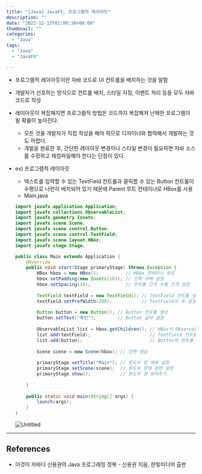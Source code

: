 ```yaml
---
title: "[Java] JavaFX, 프로그램적 레이아웃"
description: ""
date: "2022-12-13T02:00:30+09:00"
thumbnail: ""
categories:
  - "Java"
tags:
  - "Java"
  - "JavaFX"

---
```

<!--more-->

- 프로그램적 레이아웃이란 자바 코드로 UI 컨트롤을 배치하는 것을 말함
- 개발자가 선호하는 방식으로 컨트롤 배치, 스타일 지정, 이벤트 처리 등을 모두 자바 코드로 작성
- 레이아웃이 복잡해지면 프로그램적 방법은 코드까지 복잡해져 난해한 프로그램이 될 확룰이 높아진다.
    - 모든 것을 개발자가 직접 작성을 해야 하므로 디자이너와 협력해서 개발하는 것도 어렵다.
    - 개발을 완료한 후, 간단한 레이아웃 변경이나 스타일 변경이 필요하면 자바 소스를 수정하고 재컴파일해야 한다는 단점이 있다.
- ex) 프로그램적 레이아웃
    - 텍스트를 입력할 수 있는 TextField 컨트롤과 클릭할 수 있는 Button 컨트롤이 수평으로 나란히 배치되어 있기 때문에 Parent 루트 컨테이너로 HBox를 사용
    - Main.java
    
    ```java
    import javafx.application.Application;
    import javafx.collections.ObservableList;
    import javafx.geometry.Insets;
    import javafx.scene.Scene;
    import javafx.scene.control.Button;
    import javafx.scene.control.TextField;
    import javafx.scene.layout.HBox;
    import javafx.stage.Stage;
    
    public class Main extends Application {
    	@Override
    	public void start(Stage primaryStage) throws Exception {
    		HBox hbox = new HBox();          // HBox 컨테이너 생성
    		hbox.setPadding(new Insets(10)); // 안쪽 여백 설정
    		hbox.setSpacing(10);             // 컨트롤 간의 수평 간격 설정
    		
    		TextField textField = new TextField(); // TextField 컨트롤 생성
    		textField.setPrefWidth(200);           // TextField의 폭 설정
    		
    		Button button = new Button(); // Button 컨트롤 생성
    		button.setText("확인");        // Button 글자 설정
    		
    		ObservableList list = hbox.getChildren(); // HBox의 ObservaleList 얻기
    		list.add(textField);                      // TextField 컨트롤 배치
    		list.add(button);                         // Button의 컨트롤 배치
    		
    		Scene scene = new Scene(hbox); // 장면 생성
    		
    		primaryStage.setTitle("Main"); // 윈도우 창 제목 설정
    		primaryStage.setScene(scene);  // 윈도우 창에 장면 설정
    		primaryStage.show();           // 윈도우 창 보여주기
    	
    	}
    	
    	public static void main(String[] args) {
    		launch(args);
    	}
    }
    ```
    
    ![Untitled](/images/lang_java/javaFx/프로그램적_레이아웃/Untitled.png)
    

---

## References

- 이것이 자바다 신용권의 Java 프로그래밍 정복 - 신용권 지음, 한빛미디어 출판